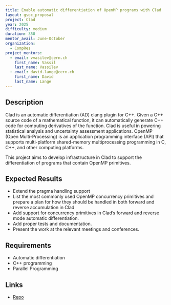 ```yaml
---
title: Enable automatic differentiation of OpenMP programs with Clad
layout: gsoc_proposal
project: Clad
year: 2025
difficulty: medium
duration: 350
mentor_avail: June-October
organization:
  - CompRes
project_mentors:
  - email: vvasilev@cern.ch
    first_name: Vassil
    last_name: Vassilev
  - email: david.lange@cern.ch
    first_name: David
    last_name: Lange
---
```


## Description

Clad is an automatic differentiation (AD) clang plugin for C++. Given a C++ source code of a mathematical function, it can automatically generate C++ code for computing derivatives of the function. Clad is useful in powering statistical analysis and uncertainty assessment applications.
OpenMP (Open Multi-Processing) is an application programming interface (API) that supports multi-platform shared-memory multiprocessing programming in C, C++, and other computing platforms. 

This project aims to develop infrastructure in Clad to support the differentiation of programs that contain OpenMP primitives.

## Expected Results

* Extend the pragma handling support 
* List the most commonly used OpenMP concurrency primitives and prepare a plan for how they should be handled in both forward and reverse accumulation in Clad
* Add support for concurrency primitives in Clad’s forward and reverse mode automatic differentiation.
* Add proper tests and documentation.
* Present the work at the relevant meetings and conferences.

## Requirements

* Automatic differentiation
* C++ programming
* Parallel Programming

## Links
* [Repo](https://github.com/vgvassilev/clad)
